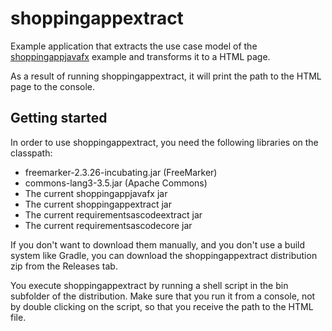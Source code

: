 # shoppingappextract
Example application that extracts the use case model of the [shoppingappjavafx](https://github.com/bertilmuth/requirementsascode/tree/master/requirementsascodeexamples/shoppingappjavafx) example
and transforms it to a HTML page. 

As a result of running shoppingappextract, it will print the path to the HTML page 
to the console. 

## Getting started
In order to use shoppingappextract, you need the following libraries on the classpath:
* freemarker-2.3.26-incubating.jar (FreeMarker)
* commons-lang3-3.5.jar (Apache Commons)
* The current shoppingappjavafx jar
* The current shoppingappextract jar
* The current requirementsascodeextract jar
* The current requirementsascodecore jar

If you don't want to download them manually, and you don't use a build system like Gradle,
you can download the shoppingappextract distribution zip from the Releases tab. 

You execute shoppingappextract by running a shell script in the bin subfolder of the distribution.
Make sure that you run it from a console, not by double clicking on the script, so that you receive
the path to the HTML file.
